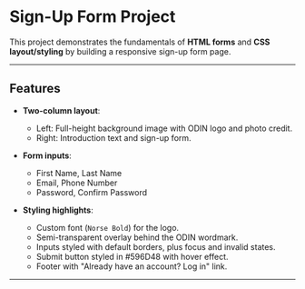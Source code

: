 # Sign-Up Form Project

This project demonstrates the fundamentals of **HTML forms** and **CSS layout/styling** by building a responsive sign-up form page.

---

## Features

- **Two-column layout**:
  - Left: Full-height background image with ODIN logo and photo credit.
  - Right: Introduction text and sign-up form.

- **Form inputs**:
  - First Name, Last Name
  - Email, Phone Number
  - Password, Confirm Password

- **Styling highlights**:
  - Custom font (`Norse Bold`) for the logo.
  - Semi-transparent overlay behind the ODIN wordmark.
  - Inputs styled with default borders, plus focus and invalid states.
  - Submit button styled in #596D48 with hover effect.
  - Footer with "Already have an account? Log in" link.

---

